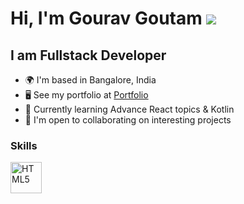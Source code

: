# Hi, I'm Gourav Goutam ![](https://user-images.githubusercontent.com/18350557/176309783-0785949b-9127-417c-8b55-ab5a4333674e.gif)

## I am Fullstack Developer

- 🌍 I'm based in Bangalore, India
- 🖥️ See my portfolio at <a target="_blank" rel="noreferrer" href='https://gourav-goutam.netlify.com/'>Portfolio</a>
- 🧠 Currently learning Advance React topics & Kotlin
- 🤝 I'm open to collaborating on interesting projects

### Skills

<p align="left">
<a href="https://developer.mozilla.org/en-US/docs/Glossary/HTML5" target="_blank" rel="noreferrer"><img src="https://github.com/gourav-goutam/icons-collection/blob/main/Tech%20Stack%20Icons%20%26%20Design%20Stack%20Icons%20(png-3x-dark)/html5.png" width="50" height="50" alt="HTML5" /></a> &nbsp;

